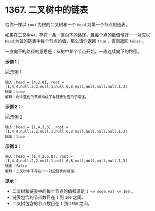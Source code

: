 # 1367. 二叉树中的链表

给你一棵以 `root` 为根的二叉树和一个 `head` 为第一个节点的链表。

如果在二叉树中，存在一条一直向下的路径，且每个点的数值恰好一一对应以 `head` 为首的链表中每个节点的值，那么请你返回 `True` ，否则返回 `False` 。

一直向下的路径的意思是：从树中某个节点开始，一直连续向下的路径。

**示例 1：**

![示例 1](https://assets.leetcode-cn.com/aliyun-lc-upload/uploads/2020/02/29/sample_1_1720.png)

```()
输入：head = [4,2,8], root = [1,4,4,null,2,2,null,1,null,6,8,null,null,null,null,1,3]
输出：true
解释：树中蓝色的节点构成了与链表对应的子路径。
```

**示例 2：**

![示例 2](https://assets.leetcode-cn.com/aliyun-lc-upload/uploads/2020/02/29/sample_2_1720.png)

```()
输入：head = [1,4,2,6], root = [1,4,4,null,2,2,null,1,null,6,8,null,null,null,null,1,3]
输出：true
```

**示例 3：**

```()
输入：head = [1,4,2,6,8], root = [1,4,4,null,2,2,null,1,null,6,8,null,null,null,null,1,3]
输出：false
解释：二叉树中不存在一一对应链表的路径。
```

**提示：**

- 二叉树和链表中的每个节点的值都满足 `1 <= node.val <= 100` 。
- 链表包含的节点数目在 `1` 到 `100` 之间。
- 二叉树包含的节点数目在 `1` 到 `2500` 之间。
